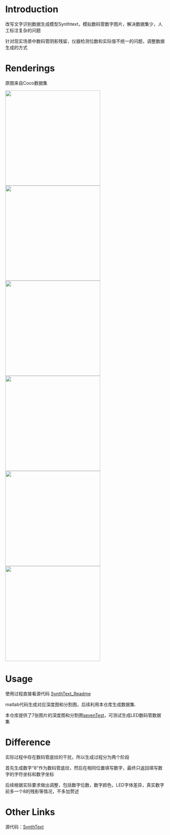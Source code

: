 # Introduction
改写文字识别数据生成模型Synthtext，模拟数码管数字图片，解决数据集少，人工标注复杂的问题  

针对现实场景中数码管阴影残留，仪器检测位数和实际值不统一的问题，调整数据生成的方式


# Renderings
原图来自Coco数据集
<div style="display: flex; flex-wrap: wrap;">
    <img src="https://github.com/xiaoboluo6/LED_digital_display_dataset/blob/master/%E6%95%88%E6%9E%9C%E5%9B%BE/figure1.jpg" style="width: 300px; height: 300px;">
    <img src="https://github.com/xiaoboluo6/LED_digital_display_dataset/blob/master/%E6%95%88%E6%9E%9C%E5%9B%BE/figure2.jpg" style="width: 300px; height: 300px;">
    <img src="https://github.com/xiaoboluo6/LED_digital_display_dataset/blob/master/%E6%95%88%E6%9E%9C%E5%9B%BE/figure3.jpg" style="width: 300px; height: 300px;">
    <img src="https://github.com/xiaoboluo6/LED_digital_display_dataset/blob/master/%E6%95%88%E6%9E%9C%E5%9B%BE/figure4.jpg" style="width: 300px; height: 300px;">
    <img src="https://github.com/xiaoboluo6/LED_digital_display_dataset/blob/master/%E6%95%88%E6%9E%9C%E5%9B%BE/figure5.jpg" style="width: 300px; height: 300px;">
    <img src="https://github.com/xiaoboluo6/LED_digital_display_dataset/blob/master/%E6%95%88%E6%9E%9C%E5%9B%BE/figure6.jpg" style="width: 300px; height: 300px;">
</div>

# Usage
使用过程直接看源代码 [SynthText_Readme](https://github.com/ankush-me/SynthText/blob/master/README.md)  

matlab代码生成对应深度图和分割图，后续利用本仓库生成数据集.

本仓库提供了7张图片的深度图和分割图[sevenTest](https://github.com/xiaoboluo6/LED_digital_display_dataset/tree/master/PyScripts/sevenTest)，可测试生成LED数码管数据集

# Difference
实际过程中存在数码管底纹的干扰，所以生成过程分为两个阶段  

首先生成数字“8”作为数码管底纹，然后在相同位置填写数字，最终只返回填写数字的字符坐标和数字坐标  

后续根据实际要求做出调整，包括数字位数，数字颜色，LED字体差异，真实数字前多一个8的残影等情况，不多加赘述








# Other Links
源代码：[SynthText](https://github.com/ankush-me/SynthText)


